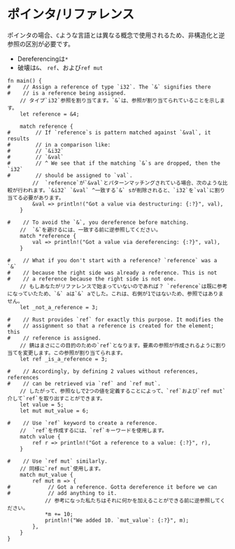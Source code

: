 # <!--pointers/ref--> ポインタ/リファレンス

<!--For pointers, a distinction needs to be made between destructuring and dereferencing as they are different concepts which are used differently from a language like `C`.-->
ポインタの場合、`C`ような言語とは異なる概念で使用されるため、非構造化と逆参照の区別が必要です。

 * <!--Dereferencing uses `*`-->
    Dereferencingは`*`
 * <!--Destructuring uses `&`, `ref`, and `ref mut`-->
    破壊は`&`、 `ref`、および`ref mut`

```rust,editable
fn main() {
#    // Assign a reference of type `i32`. The `&` signifies there
#    // is a reference being assigned.
    // タイプ`i32`参照を割り当てます。`&`は、参照が割り当てられていることを示します。
    let reference = &4;

    match reference {
#        // If `reference`s is pattern matched against `&val`, it results
#        // in a comparison like:
#        // `&i32`
#        // `&val`
#        // ^ We see that if the matching `&`s are dropped, then the `i32`
#        // should be assigned to `val`.
        //  `reference`が`&val`とパターンマッチングされている場合、次のような比較が行われます。`&i32` `&val` ^一致する`&` sが削除されると、`i32`を`val`に割り当てる必要があります。
        &val => println!("Got a value via destructuring: {:?}", val),
    }

#    // To avoid the `&`, you dereference before matching.
    //  `&`を避けるには、一致する前に逆参照してください。
    match *reference {
        val => println!("Got a value via dereferencing: {:?}", val),
    }

#    // What if you don't start with a reference? `reference` was a `&`
#    // because the right side was already a reference. This is not
#    // a reference because the right side is not one.
    // もしあなたがリファレンスで始まっていないのであれば？ `reference`は既に参考になっていたため、`&` aは`&` aでした。これは、右側が1ではないため、参照ではありません。
    let _not_a_reference = 3;

#    // Rust provides `ref` for exactly this purpose. It modifies the
#    // assignment so that a reference is created for the element; this
#    // reference is assigned.
    // 錆はまさにこの目的のための`ref`となります。要素の参照が作成されるように割り当てを変更します。この参照が割り当てられます。
    let ref _is_a_reference = 3;

#    // Accordingly, by defining 2 values without references, references
#    // can be retrieved via `ref` and `ref mut`.
    // したがって、参照なしで2つの値を定義することによって、`ref`および`ref mut`介して`ref`を取り出すことができます。
    let value = 5;
    let mut mut_value = 6;

#    // Use `ref` keyword to create a reference.
    //  `ref`を作成するには、`ref`キーワードを使用します。
    match value {
        ref r => println!("Got a reference to a value: {:?}", r),
    }

#    // Use `ref mut` similarly.
    // 同様に`ref mut`使用します。
    match mut_value {
        ref mut m => {
#            // Got a reference. Gotta dereference it before we can
#            // add anything to it.
            // 参考になった私たちはそれに何かを加えることができる前に逆参照してください。
            *m += 10;
            println!("We added 10. `mut_value`: {:?}", m);
        },
    }
}
```
